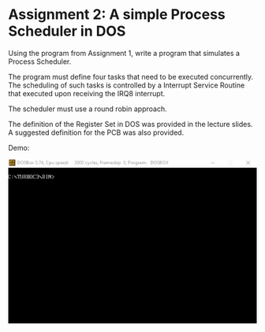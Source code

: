 # Assignment 2: A simple Process Scheduler in DOS

Using the program from Assignment 1, write a program that simulates a Process
Scheduler.

The program must define four tasks that need to be executed concurrently. The
scheduling of such tasks is controlled by a Interrupt Service Routine that
executed upon receiving the IRQ8 interrupt.

The scheduler must use a round robin approach. 

The definition of the Register Set in DOS was provided in the lecture slides. A
suggested definition for the PCB was also provided.

Demo:

![Assignment Demo](https://github.com/rzavalet/osmm-assignments/blob/master/Assignment2/assignment_2.gif?raw=true)
